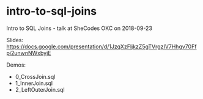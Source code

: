# intro-to-sql-joins
Intro to SQL Joins - talk at SheCodes OKC on 2018-09-23

Slides:
https://docs.google.com/presentation/d/1JzqXzFljkzZ5gTVrgzIV7Hhgv70Ffpi2unwnNWxbyjE

Demos:
* 0_CrossJoin.sql
* 1_InnerJoin.sql
* 2_LeftOuterJoin.sql

